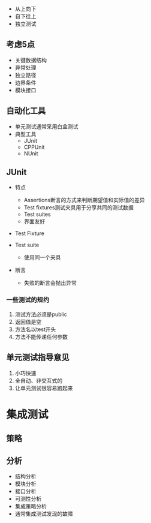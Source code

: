 * 从上向下
* 自下往上
* 独立测试

## 考虑5点
* 关键数据结构
* 异常处理
* 独立路径
* 边界条件
* 模块接口

## 自动化工具
* 单元测试通常采用白盒测试
* 典型工具
    * JUnit
    * CPPUnit
    * NUnit
  
## JUnit
* 特点
    * Assertions断言的方式来判断期望值和实际值的差异
    * Test fixtures测试夹具用于分享共同的测试数据
    * Test suites
    * 界面友好

* Test Fixture
* Test suite
    * 使用同一个夹具



* 断言
    * 失败的断言会抛出异常

### 一些测试的规约
1. 测试方法必须是public
2. 返回值是空
3. 方法名以test开头
4. 方法不能传递任何参数

## 单元测试指导意见
1. 小巧快速
2. 全自动、非交互式的
3. 让单元测试很容易跑起来

# 集成测试
## 策略
## 分析
* 结构分析
* 模块分析
* 接口分析
* 可测性分析
* 集成策略分析
* 通常集成测试发现的故障

